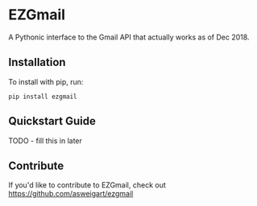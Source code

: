 EZGmail
======

A Pythonic interface to the Gmail API that actually works as of Dec 2018.

Installation
------------

To install with pip, run:

    pip install ezgmail

Quickstart Guide
----------------

TODO - fill this in later

Contribute
----------

If you'd like to contribute to EZGmail, check out https://github.com/asweigart/ezgmail
